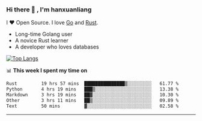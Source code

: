 ### Hi there 👋 , I'm hanxuanliang

<!--
**hanxuanliang/hanxuanliang** is a ✨ _special_ ✨ repository because its `README.md` (this file) appears on your GitHub profile.

Here are some ideas to get you started:

- 🔭 I’m currently working on ...
- 🌱 I’m currently learning ...
- 👯 I’m looking to collaborate on ...
- 🤔 I’m looking for help with ...
- 💬 Ask me about ...
- 📫 How to reach me: ...
- 😄 Pronouns: ...
- ⚡ Fun fact: ...
-->
I ❤ Open Source. I love [Go](https://golang.org) and [Rust](https://www.rust-lang.org/zh-CN/).

* Long-time Golang user
* A novice Rust learner
* A developer who loves databases

[![Top Langs](https://github-readme-stats.vercel.app/api?username=hanxuanliang&show_icons=true&count_private=true&line_height=40)](https://github.com/anuraghazra/github-readme-stats)

📊 **This week I spent my time on**
<!--START_SECTION:waka-->

```txt
Rust         19 hrs 57 mins  ███████████████▒░░░░░░░░░   61.77 %
Python       4 hrs 19 mins   ███▒░░░░░░░░░░░░░░░░░░░░░   13.38 %
Markdown     3 hrs 19 mins   ██▓░░░░░░░░░░░░░░░░░░░░░░   10.30 %
Other        3 hrs 11 mins   ██▒░░░░░░░░░░░░░░░░░░░░░░   09.89 %
Text         50 mins         ▓░░░░░░░░░░░░░░░░░░░░░░░░   02.58 %
```

<!--END_SECTION:waka-->

***

